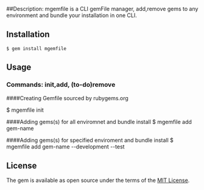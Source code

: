 ##Description: 
  mgemfile is a CLI gemFile manager, add,remove gems to any environment and bundle your installation in one CLI.
## Installation
    $ gem install mgemfile

## Usage


### Commands: init,add, (to-do)remove


####Creating Gemfile sourced by rubygems.org

$ mgemfile init

####Adding gems(s) for all enviromnet and bundle install
   $ mgemfile add gem-name 

####Adding gems(s) for specified enviroment and bundle install
   $ mgemfile add gem-name --development --test

## License
The gem is available as open source under the terms of the [MIT License](http://opensource.org/licenses/MIT).

